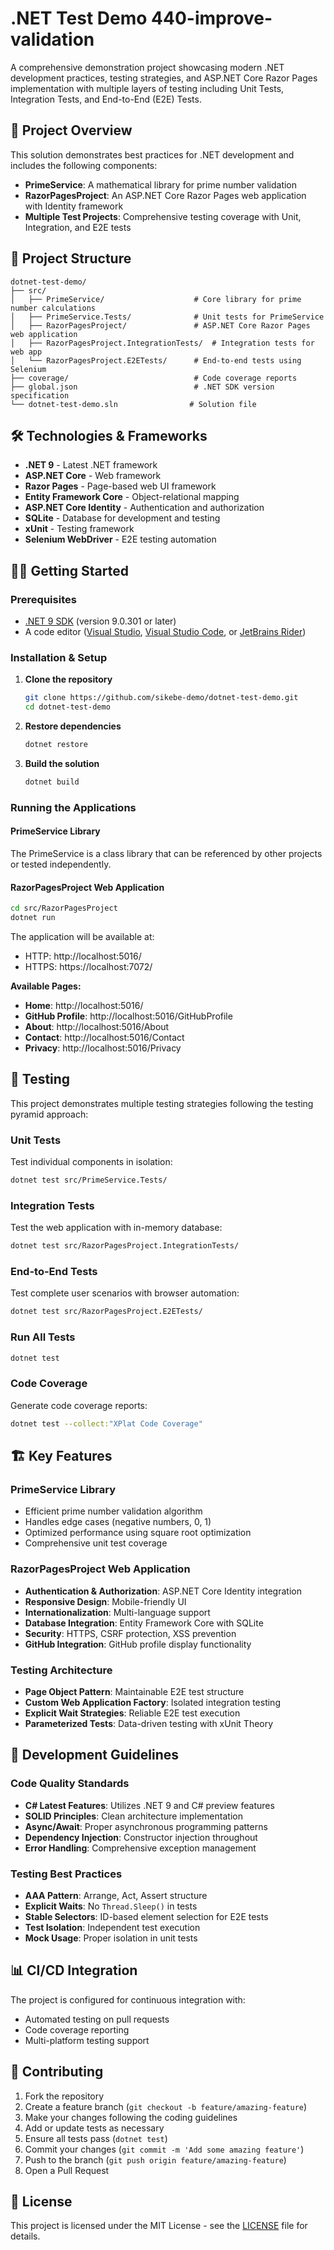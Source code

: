 # .NET Test Demo 440-improve-validation

A comprehensive demonstration project showcasing modern .NET development practices, testing strategies, and ASP.NET Core Razor Pages implementation with multiple layers of testing including Unit Tests, Integration Tests, and End-to-End (E2E) Tests.

## 🚀 Project Overview

This solution demonstrates best practices for .NET development and includes the following components:

- **PrimeService**: A mathematical library for prime number validation
- **RazorPagesProject**: An ASP.NET Core Razor Pages web application with Identity framework
- **Multiple Test Projects**: Comprehensive testing coverage with Unit, Integration, and E2E tests

## 📁 Project Structure

```
dotnet-test-demo/
├── src/
│   ├── PrimeService/                    # Core library for prime number calculations
│   ├── PrimeService.Tests/              # Unit tests for PrimeService
│   ├── RazorPagesProject/               # ASP.NET Core Razor Pages web application
│   ├── RazorPagesProject.IntegrationTests/  # Integration tests for web app
│   └── RazorPagesProject.E2ETests/      # End-to-end tests using Selenium
├── coverage/                            # Code coverage reports
├── global.json                          # .NET SDK version specification
└── dotnet-test-demo.sln                # Solution file
```

## 🛠️ Technologies & Frameworks

- **.NET 9** - Latest .NET framework
- **ASP.NET Core** - Web framework
- **Razor Pages** - Page-based web UI framework
- **Entity Framework Core** - Object-relational mapping
- **ASP.NET Core Identity** - Authentication and authorization
- **SQLite** - Database for development and testing
- **xUnit** - Testing framework
- **Selenium WebDriver** - E2E testing automation

## 🏃‍♂️ Getting Started

### Prerequisites

- [.NET 9 SDK](https://dotnet.microsoft.com/download/dotnet/9.0) (version 9.0.301 or later)
- A code editor ([Visual Studio](https://visualstudio.microsoft.com/), [Visual Studio Code](https://code.visualstudio.com/), or [JetBrains Rider](https://www.jetbrains.com/rider/))

### Installation & Setup

1. **Clone the repository**
   ```bash
   git clone https://github.com/sikebe-demo/dotnet-test-demo.git
   cd dotnet-test-demo
   ```

2. **Restore dependencies**
   ```bash
   dotnet restore
   ```

3. **Build the solution**
   ```bash
   dotnet build
   ```

### Running the Applications

#### PrimeService Library
The PrimeService is a class library that can be referenced by other projects or tested independently.

#### RazorPagesProject Web Application
```bash
cd src/RazorPagesProject
dotnet run
```

The application will be available at:
- HTTP: http://localhost:5016/
- HTTPS: https://localhost:7072/

**Available Pages:**
- **Home**: http://localhost:5016/
- **GitHub Profile**: http://localhost:5016/GitHubProfile
- **About**: http://localhost:5016/About
- **Contact**: http://localhost:5016/Contact
- **Privacy**: http://localhost:5016/Privacy

## 🧪 Testing

This project demonstrates multiple testing strategies following the testing pyramid approach:

### Unit Tests
Test individual components in isolation:
```bash
dotnet test src/PrimeService.Tests/
```

### Integration Tests
Test the web application with in-memory database:
```bash
dotnet test src/RazorPagesProject.IntegrationTests/
```

### End-to-End Tests
Test complete user scenarios with browser automation:
```bash
dotnet test src/RazorPagesProject.E2ETests/
```

### Run All Tests
```bash
dotnet test
```

### Code Coverage
Generate code coverage reports:
```bash
dotnet test --collect:"XPlat Code Coverage"
```

## 🏗️ Key Features

### PrimeService Library
- Efficient prime number validation algorithm
- Handles edge cases (negative numbers, 0, 1)
- Optimized performance using square root optimization
- Comprehensive unit test coverage

### RazorPagesProject Web Application
- **Authentication & Authorization**: ASP.NET Core Identity integration
- **Responsive Design**: Mobile-friendly UI
- **Internationalization**: Multi-language support
- **Database Integration**: Entity Framework Core with SQLite
- **Security**: HTTPS, CSRF protection, XSS prevention
- **GitHub Integration**: GitHub profile display functionality

### Testing Architecture
- **Page Object Pattern**: Maintainable E2E test structure
- **Custom Web Application Factory**: Isolated integration testing
- **Explicit Wait Strategies**: Reliable E2E test execution
- **Parameterized Tests**: Data-driven testing with xUnit Theory

## 🔧 Development Guidelines

### Code Quality Standards
- **C# Latest Features**: Utilizes .NET 9 and C# preview features
- **SOLID Principles**: Clean architecture implementation
- **Async/Await**: Proper asynchronous programming patterns
- **Dependency Injection**: Constructor injection throughout
- **Error Handling**: Comprehensive exception management

### Testing Best Practices
- **AAA Pattern**: Arrange, Act, Assert structure
- **Explicit Waits**: No `Thread.Sleep()` in tests
- **Stable Selectors**: ID-based element selection for E2E tests
- **Test Isolation**: Independent test execution
- **Mock Usage**: Proper isolation in unit tests

## 📊 CI/CD Integration

The project is configured for continuous integration with:
- Automated testing on pull requests
- Code coverage reporting
- Multi-platform testing support

## 🤝 Contributing

1. Fork the repository
2. Create a feature branch (`git checkout -b feature/amazing-feature`)
3. Make your changes following the coding guidelines
4. Add or update tests as necessary
5. Ensure all tests pass (`dotnet test`)
6. Commit your changes (`git commit -m 'Add some amazing feature'`)
7. Push to the branch (`git push origin feature/amazing-feature`)
8. Open a Pull Request

## 📄 License

This project is licensed under the MIT License - see the [LICENSE](LICENSE) file for details.
